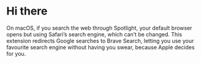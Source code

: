 # Hi there
On macOS, if you search the web through Spotlight, your default browser opens but using Safari’s search engine, which can’t be changed. This extension redirects Google searches to Brave Search, letting you use your favourite search engine without having you swear, because Apple decides for you.
